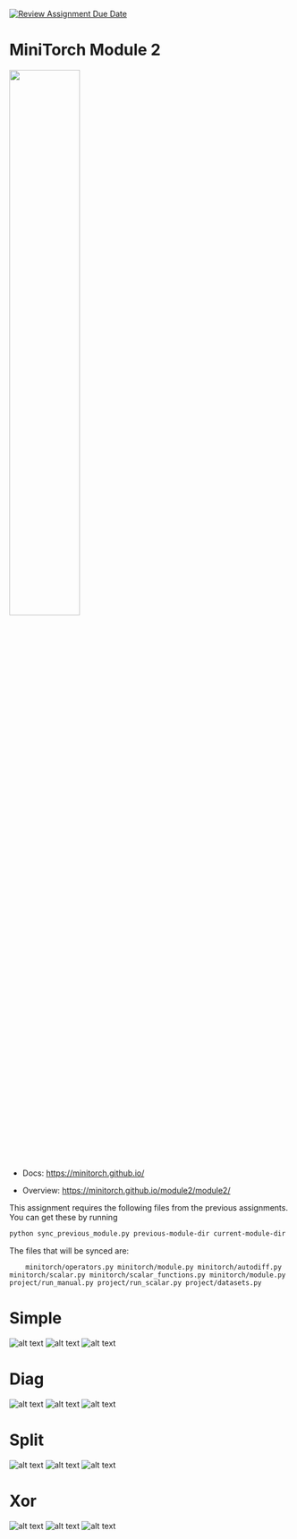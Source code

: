 [![Review Assignment Due Date](https://classroom.github.com/assets/deadline-readme-button-22041afd0340ce965d47ae6ef1cefeee28c7c493a6346c4f15d667ab976d596c.svg)](https://classroom.github.com/a/YFgwt0yY)
# MiniTorch Module 2

<img src="https://minitorch.github.io/minitorch.svg" width="50%">


* Docs: https://minitorch.github.io/

* Overview: https://minitorch.github.io/module2/module2/

This assignment requires the following files from the previous assignments. You can get these by running

```bash
python sync_previous_module.py previous-module-dir current-module-dir
```

The files that will be synced are:

        minitorch/operators.py minitorch/module.py minitorch/autodiff.py minitorch/scalar.py minitorch/scalar_functions.py minitorch/module.py project/run_manual.py project/run_scalar.py project/datasets.py

# Simple

![alt text](<images/Simple_Plot.png>)
![alt text](<images/Simple_Graph.png>)
![alt text](<images/Simple_Log.png>)


# Diag

![alt text](<images/Diag_Plot.png>)
![alt text](<images/Diag_Graph.png>)
![alt text](<images/Diag_Log.png>)

# Split

![alt text](<images/Split_Plot.png>)
![alt text](<images/Split_Graph.png>)
![alt text](<images/Split_Log.png>)

# Xor
![alt text](<images/Xor_Plot.png>)
![alt text](<images/Xor_Graph.png>)
![alt text](<images/Xor_Log.png>)